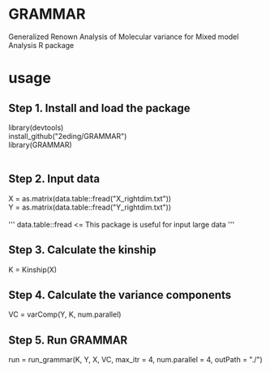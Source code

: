 # GRAMMAR
Generalized Renown Analysis of Molecular variance for Mixed model Analysis R package

# usage

## Step 1. Install and load the package
library(devtools)<br>
install_github("2eding/GRAMMAR")<br>
library(GRAMMAR)<br><br>

## Step 2. Input data
X = as.matrix(data.table::fread("X_rightdim.txt"))<br>
Y = as.matrix(data.table::fread("Y_rightdim.txt"))<br><br>
''' data.table::fread <= This package is useful for input large data '''

## Step 3. Calculate the kinship
K = Kinship(X)<br>

## Step 4. Calculate the variance components
VC = varComp(Y, K, num.parallel)<br>

## Step 5. Run GRAMMAR
run = run_grammar(K, Y, X, VC, max_itr = 4, num.parallel = 4, outPath = "./")
